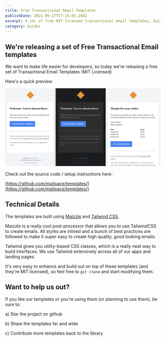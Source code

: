```yaml
---
title: Free Transactional Email Templates
publishDate: 2021-09-27T17:15:03.284Z
excerpt: A set of free MIT licensed transactional email templates, built using TailwindCSS
category: Guides
---
```


## We're releasing a set of Free Transactional Email templates

We want to make life easier for developers, so today we're releasing a free set of Transactional Email Templates (MIT Licensed)

Here's a quick preview:

![Screenshot of Free HTML transactional email templates](../../assets/images/blog/screenshot.png)

Check out the source code / setup instructions here:

[https://github.com/mailpace/templates/](https://github.com/mailpace/templates/)

## Technical Details

The templates are built using [Maizzle](https://maizzle.com/) and [Tailwind CSS](https://tailwindcss.com/).

Maizzle is a really cool post-processor that allows you to use TailwindCSS to create emails. All styles are inlined and a bunch of best practices are followed to make it super easy to create high quality, good looking emails.

Tailwind gives you utility-based CSS classes, which is a really neat way to build interfaces. We use Tailwind extensively across all of our apps and landing pages.

It's very easy to enhance and build out on top of these templates (and they're MIT licensed), so feel free to `git clone` and start modifying them.

## Want to help us out?

If you like our templates or you're using them (or planning to use them), be sure to:

a) Star the project on github

b) Share the templates far and wide

c) Contribute more templates back to the library
